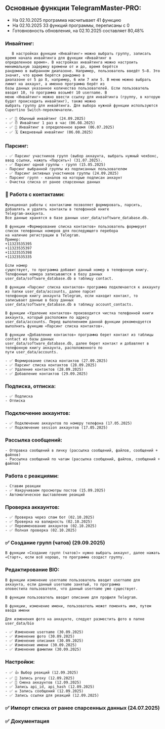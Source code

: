 <h2>Основные функции TelegramMaster-PRO:</h2>

- На 02.10.2025 программа насчитывает 41 функцию
- На 02.10.2025 33 функций программы, переписаны с 0
- Готовновность обновления, на 02.10.2025 составляет 80,48%

### Инвайтинг:

       В настройках функции «Инвайтинг» можно выбрать группу, записать время начала инвайтинга для функции «Инвайтинг в 
    определенное время». В настройках инвайтинга можно настроить минимальную задержку времени от и до, время берётся 
    рандомно в выбранном диапазоне. Например, пользователь введёт 5–8. Это значит, что время берётся рандомно в 
    диапазоне от 5 до 8, например, 6 или 7 или 5. В меню можно выбрать лимит на аккаунт, а именно программа берёт из 
    базы данных указанное количество пользователей. Если пользователь вводит 10, то программа возьмёт 10 username. В 
    меню «Инвайтинг» можно ввести ссылку для инвайтинга (группу, в которую будет происходить инвайтинг), также можно 
    выбрать группу для инвайтинга. Для выбора нужной функции используются Cupertino Switch-переключатели.

    - ✅ 🔄 Обычный инвайтинг (24.09.2025)
    - ✅ ⏰ Инвайтинг 1 раз в час (06.08.2025)
    - ✅ 📅 Инвайтинг в определенное время (06.07.2025)
    - ✅ 🗓️ Ежедневный инвайтинг (06.08.2025)

### Парсинг:

    - ✅ Парсинг участников групп (выбор аккаунта, выбрать нужный чекбокс, ввод ссылки, нажать «Парсить») (31.07.2025).
    - ✅ Парсинг одной группы - групп (15.05.2025)
    - Парсинг выбранной группы из подписанных пользователем
    - ✅ Парсинг активных участников группы (24.09.2025)
    - Парсинг групп - каналов на которые подписан аккаунт
    - Очистка списка от ранее спарсенных данных

### 📒 Работа с контактами:

    Функционал работы с контактами позволяет формировать, парсить, добавлять и удалять контакты в телефонной книге 
    Telegram-аккаунта.
    Все данные хранятся в базе данных user_data/software_database.db.

    В функции «Формирование списка контактов» пользователь формирует список телефонных номеров для последующего перебора
    на наличие регистрации в Telegram. 
    Пример: 
    +11323535395
    +11323535397
    +11323535398
    +11323535335

    Если номер 
    существует, то программа добавит данный номер в телефонную книгу. Телефонные номера записываются в базу данных 
    user_data/software_database.db в таблицу contact.

    В функции «Парсинг списка контактов» программа подключается к аккаунту из папки user_data/accounts, далее парсит 
    телефонную книгу аккаунта Telegram, если находит контакт, то записывает данные в базу данных 
    user_data/software_database.db в таблицу account_contacts.
    
    В функции «Удаление контактов» производится чистка телефонной книги аккаунта, который расположен по адресу 
    user_data/accounts. Перед выполнением данной функции рекомендуется выполнить функцию «Парсинг списка контактов».
    
    В функции «Добавление контактов» программа берет контакт из таблицы contact из базы данных 
    user_data/software_database.db, далее берет контакт и добавляет в телефонную книгу аккаунта, расположенного по 
    пути user_data/accounts.

    - ✅ Формирование списка контактов (27.09.2025)
    - ✅ Парсинг списка контактов (28.09.2025)
    - ✅ Удаление контактов (28.09.2025)
    - ✅ Добавление контактов (29.09.2025)

### Подписка, отписка:

    - ✅ Подписка
    - Отписка

### Подключение аккаунтов:

    - ✅ Подключение аккаунтов по номеру телефона (17.05.2025)
    - ✅ Подключение session аккаунтов (17.05.2025)

### Рассылка сообщений:

    - Отправка сообщений в личку (рассылка сообщений, файлов, сообщений + файлов)
    - Рассылка сообщений по чатам (рассылка сообщений, файлов, сообщений + файлов)

### Работа с реакциями:

    - Ставим реакции
    - ✅ Накручиваем просмотры постов (15.09.2025)
    - Автоматическое выставление реакций

### Проверка аккаунтов:

    - ✅ Проверка через спам бот (02.10.2025)
    - ✅ Проверка на валидность (02.10.2025)
    - ✅ Переименование аккаунтов (02.10.2025)
    - ✅ Полная проверка (02.10.2025)

### ✅ Создание групп (чатов) (29.09.2025)

    В функции «Создание групп (чатов)» нужно выбрать аккаунт, далее нажать «Старт», если всё хорошо, то программа создаст группу.

### Редактирование BIO:

    В функции изменение username пользователь вводит username для аккаунта, если данный username занятый, то программа 
    оповестила пользователя, что данный username уже существует.
    
    В функции пользователь вводит описание для профиля Telegram.

    В функции, изменение имени, пользователь может поменять имя, путем ввода имени 

    Для изменения фото на аккаунте, следует разместить фото в папке user_data/bio

    - ✅ Изменение username (30.09.2025)
    - ✅ Изменение фото (30.09.2025)
    - ✅ Изменение описания (30.09.2025)
    - ✅ Изменение имени (30.09.2025)
    - ✅ Изменение фамилии (30.09.2025)

### Настройки:

    - ✅ 👍 Выбор реакций (12.09.2025)
    - ✅ 🔐 Запись proxy (12.09.2025)
    - ✅ 🔄 Смена аккаунтов (12.09.2025)
    - ✅ Запись api_id, api_hash (12.09.2025)
    - ✅ ✉️ Запись сообщений (12.09.2025)
    - ✅ Запись ссылки для реакций (12.09.2025)

### ✅ Импорт списка от ранее спарсенных данных (24.07.2025)

### ✅ Документация